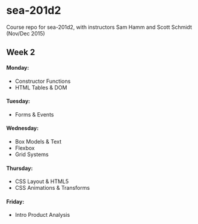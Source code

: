 # sea-201d2
Course repo for sea-201d2, with instructors Sam Hamm and Scott Schmidt (Nov/Dec 2015)

## Week 2
#### Monday:
  - Constructor Functions
  - HTML Tables & DOM

#### Tuesday:
  - Forms &  Events

#### Wednesday:
  - Box Models & Text
  - Flexbox
  - Grid Systems

#### Thursday:
  - CSS Layout & HTML5
  - CSS Animations & Transforms

#### Friday:
  - Intro Product Analysis
